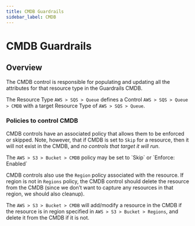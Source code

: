 ```yaml
---
title: CMDB Guardrails
sidebar_label: CMDB
---
```


# CMDB Guardrails

## Overview

The CMDB control is responsible for populating and updating all the attributes
for that resource type in the Guardrails CMDB.

<div className="example"> The Resource Type <code>AWS > SQS > Queue</code> defines a
Control <code>AWS > SQS > Queue > CMDB</code> with a target Resource Type of <code>AWS > SQS > Queue</code>.  
</div>

### Policies to control CMDB

CMDB controls have an associated policy that allows them to be enforced or
skipped. Note, however, that if CMDB is set to `Skip` for a resource, then it
will not exist in the CMDB, and _no controls that target it will run_.

<div className="example"> The <code>AWS > S3 > Bucket > CMDB</code> policy may be set to `Skip` or `Enforce: Enabled`
</div>

CMDB controls also use the `Region` policy associated with the resource. If
region is not in `Regions` policy, the CMDB control should delete the resource
from the CMDB (since we don’t want to capture any resources in that region, we
should also cleanup).

<div className="example"> The <code>AWS > S3 > Bucket > CMDB</code> will add/modify a resource in the CMDB if the resource is in region specified in <code>AWS > S3 > Bucket > Regions</code>, and delete it from the CMDB if it is not.
</div>
